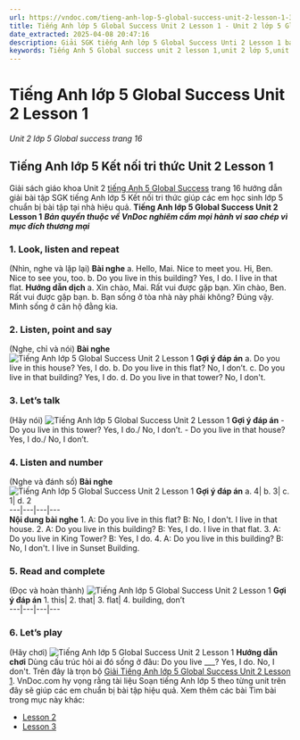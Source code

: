 ```yaml
---
url: https://vndoc.com/tieng-anh-lop-5-global-success-unit-2-lesson-1-319838
title: Tiếng Anh lớp 5 Global Success Unit 2 Lesson 1 - Unit 2 lớp 5 Global success trang 16 - VnDoc.com
date_extracted: 2025-04-08 20:47:16
description: Giải SGK tiếng Anh lớp 5 Global Success Unti 2 Lesson 1 bao gồm đáp án các phần bài tập trang 16 giúp các em chuẩn bị bài hiệu quả.
keywords: Tiếng Anh 5 Global success unit 2 lesson 1,unit 2 lớp 5,unit 2 lớp 5 Global success,tiếng anh lớp 5 unit 2,tiếng anh lớp 5 global success unit 2,unit 2 tiếng anh 5 global success,unit 2 lớp 5 Global success trang 16,tiếng anh 5 unit 2 lesson 1,Tiếng Anh 5 unit 2 Global Success,tiếng Anh lớp 5 kết nối unit 2
---
```


# Tiếng Anh lớp 5 Global Success Unit 2 Lesson 1
 _Unit 2 lớp 5 Global success trang 16_
## Tiếng Anh lớp 5 Kết nối tri thức Unit 2 Lesson 1
Giải sách giáo khoa Unit 2 [tiếng Anh 5 Global Success](<https://vndoc.com/tieng-anh-lop-5-global-success>) trang 16 hướng dẫn giải bài tập SGK tiếng Anh lớp 5 Kết nối tri thức giúp các em học sinh lớp 5 chuẩn bị bài tập tại nhà hiệu quả.
**Tiếng Anh lớp 5 Global Success Unit 2 Lesson 1**
 _**Bản quyền thuộc về VnDoc nghiêm cấm mọi hành vi sao chép vì mục đích thương mại**_
### 1\. Look, listen and repeat
\(Nhìn, nghe và lặp lại\)
**Bài nghe**
a. Hello, Mai. Nice to meet you.
Hi, Ben. Nice to see you, too.
b. Do you live in this building?
Yes, I do. I live in that flat.
**Hướng dẫn dịch**
a. Xin chào, Mai. Rất vui được gặp bạn.
Xin chào, Ben. Rất vui được gặp bạn.
b. Bạn sống ở tòa nhà này phải không?
Đúng vậy. Mình sống ở căn hộ đằng kia.
### 2\. Listen, point and say
\(Nghe, chỉ và nói\)
**Bài nghe**
![Tiếng Anh lớp 5 Global Success Unit 2 Lesson 1](https://i.vdoc.vn/data/image/2024/05/09/tieng-anh-lop-5-global-success-unit-2-lesson-1-2.png)
**Gợi ý đáp án**
a. Do you live in this house?
Yes, I do.
b. Do you live in this flat?
No, I don’t.
c. Do you live in that building?
Yes, I do.
d. Do you live in that tower?
No, I don't.
### 3\. Let’s talk
\(Hãy nói\)
![Tiếng Anh lớp 5 Global Success Unit 2 Lesson 1](https://i.vdoc.vn/data/image/2024/05/09/tieng-anh-lop-5-global-success-unit-2-lesson-1-3.png)
**Gợi ý đáp án**
\- Do you live in this tower?
Yes, I do./ No, I don’t.
\- Do you live in that house?
Yes, I do./ No, I don’t.
### 4\. Listen and number
\(Nghe và đánh số\)
**Bài nghe**
![Tiếng Anh lớp 5 Global Success Unit 2 Lesson 1](https://i.vdoc.vn/data/image/2024/05/09/tieng-anh-lop-5-global-success-unit-2-lesson-1-4.png)
**Gợi ý đáp án**
a. 4| b. 3| c. 1| d. 2  
---|---|---|---  
**Nội dung bài nghe**
1\. A: Do you live in this flat?
B: No, I don't. I live in that house.
2\. A: Do you live in this building?
B: Yes, I do. I live in that flat.
3\. A: Do you live in King Tower?
B: Yes, I do.
4\. A: Do you live in this building?
B: No, I don't. I live in Sunset Building.
### 5\. Read and complete
\(Đọc và hoàn thành\)
![Tiếng Anh lớp 5 Global Success Unit 2 Lesson 1](https://i.vdoc.vn/data/image/2024/05/09/tieng-anh-lop-5-global-success-unit-2-lesson-1-5.png)
**Gợi ý đáp án**
1\. this| 2\. that| 3\. flat| 4\. building, don’t  
---|---|---|---  
### 6\. Let’s play
\(Hãy chơi\)
![Tiếng Anh lớp 5 Global Success Unit 2 Lesson 1](https://i.vdoc.vn/data/image/2024/05/09/tieng-anh-lop-5-global-success-unit-2-lesson-1-6.png)
**Hướng dẫn chơi**
Dùng cấu trúc hỏi ai đó sống ở đâu:
Do you live \_\_\_?
Yes, I do.
No, I don't.
Trên đây là trọn bộ [Giải Tiếng Anh lớp 5 Global Success Unit 2 Lesson 1](<https://vndoc.com/tieng-anh-lop-5-global-success-unit-2-lesson-1-319838>). VnDoc.com hy vọng rằng tài liệu Soạn tiếng Anh lớp 5 theo từng unit trên đây sẽ giúp các em chuẩn bị bài tập hiệu quả.
Xem thêm các bài Tìm bài trong mục này khác:
  * [Lesson 2](</tieng-anh-lop-5-global-success-unit-2-lesson-2-319908>)
  * [Lesson 3](</tieng-anh-lop-5-global-success-unit-2-lesson-3-319918>)

